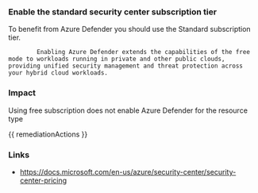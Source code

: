 
### Enable the standard security center subscription tier

To benefit from Azure Defender you should use the Standard subscription tier.
			
			Enabling Azure Defender extends the capabilities of the free mode to workloads running in private and other public clouds, providing unified security management and threat protection across your hybrid cloud workloads.

### Impact
Using free subscription does not enable Azure Defender for the resource type

<!-- DO NOT CHANGE -->
{{ remediationActions }}

### Links
- https://docs.microsoft.com/en-us/azure/security-center/security-center-pricing
        